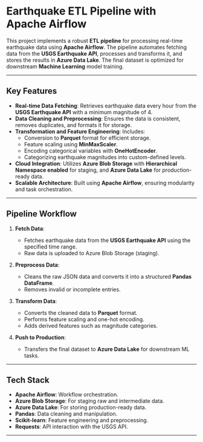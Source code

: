 # Earthquake ETL Pipeline with Apache Airflow

This project implements a robust **ETL pipeline** for processing real-time earthquake data using **Apache Airflow**. The pipeline automates fetching data from the **USGS Earthquake API**, processes and transforms it, and stores the results in **Azure Data Lake**. The final dataset is optimized for downstream **Machine Learning** model training.

---

## Key Features

- **Real-time Data Fetching**: Retrieves earthquake data every hour from the **USGS Earthquake API** with a minimum magnitude of 4.  
- **Data Cleaning and Preprocessing**: Ensures the data is consistent, removes duplicates, and formats it for storage.  
- **Transformation and Feature Engineering**: Includes:
  - Conversion to **Parquet** format for efficient storage.
  - Feature scaling using **MinMaxScaler**.
  - Encoding categorical variables with **OneHotEncoder**.
  - Categorizing earthquake magnitudes into custom-defined levels.  
- **Cloud Integration**: Utilizes **Azure Blob Storage** with **Hierarchical Namespace enabled** for staging, and **Azure Data Lake** for production-ready data.  
- **Scalable Architecture**: Built using **Apache Airflow**, ensuring modularity and task orchestration.

---

## Pipeline Workflow

1. **Fetch Data**:
   - Fetches earthquake data from the **USGS Earthquake API** using the specified time range.
   - Raw data is uploaded to Azure Blob Storage (staging).

2. **Preprocess Data**:
   - Cleans the raw JSON data and converts it into a structured **Pandas DataFrame**.
   - Removes invalid or incomplete entries.

3. **Transform Data**:
   - Converts the cleaned data to **Parquet** format.
   - Performs feature scaling and one-hot encoding.
   - Adds derived features such as magnitude categories.

4. **Push to Production**:
   - Transfers the final dataset to **Azure Data Lake** for downstream ML tasks.

---

## Tech Stack

- **Apache Airflow**: Workflow orchestration.
- **Azure Blob Storage**: For staging raw and intermediate data.
- **Azure Data Lake**: For storing production-ready data.
- **Pandas**: Data cleaning and manipulation.
- **Scikit-learn**: Feature engineering and preprocessing.
- **Requests**: API interaction with the USGS API.

---



